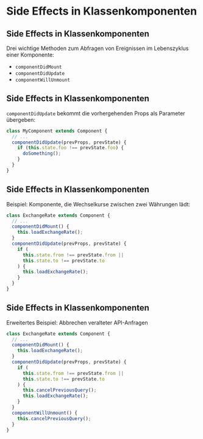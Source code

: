 # Side Effects in Klassenkomponenten

## Side Effects in Klassenkomponenten

Drei wichtige Methoden zum Abfragen von Ereignissen im Lebenszyklus einer Komponente:

- `componentDidMount`
- `componentDidUpdate`
- `componentWillUnmount`

## Side Effects in Klassenkomponenten

`componentDidUpdate` bekommt die vorhergehenden Props als Parameter übergeben:

```js
class MyComponent extends Component {
  // ...
  componentDidUpdate(prevProps, prevState) {
    if (this.state.foo !== prevState.foo) {
      doSomething();
    }
  }
}
```

## Side Effects in Klassenkomponenten

Beispiel: Komponente, die Wechselkurse zwischen zwei Währungen lädt:

```js
class ExchangeRate extends Component {
  // ...
  componentDidMount() {
    this.loadExchangeRate();
  }
  componentDidUpdate(prevProps, prevState) {
    if (
      this.state.from !== prevState.from ||
      this.state.to !== prevState.to
    ) {
      this.loadExchangeRate();
    }
  }
}
```

## Side Effects in Klassenkomponenten

Erweitertes Beispiel: Abbrechen veralteter API-Anfragen

```js
class ExchangeRate extends Component {
  // ...
  componentDidMount() {
    this.loadExchangeRate();
  }
  componentDidUpdate(prevProps, prevState) {
    if (
      this.state.from !== prevState.from ||
      this.state.to !== prevState.to
    ) {
      this.cancelPreviousQuery();
      this.loadExchangeRate();
    }
  }
  componentWillUnmount() {
    this.cancelPreviousQuery();
  }
}
```
